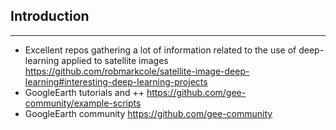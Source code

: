 ## Introduction
----

* Excellent repos gathering a lot of information related to the use of deep-learning applied to satellite images
https://github.com/robmarkcole/satellite-image-deep-learning#interesting-deep-learning-projects
* GoogleEarth tutorials and ++
https://github.com/gee-community/example-scripts
* GoogleEarth community
https://github.com/gee-community
